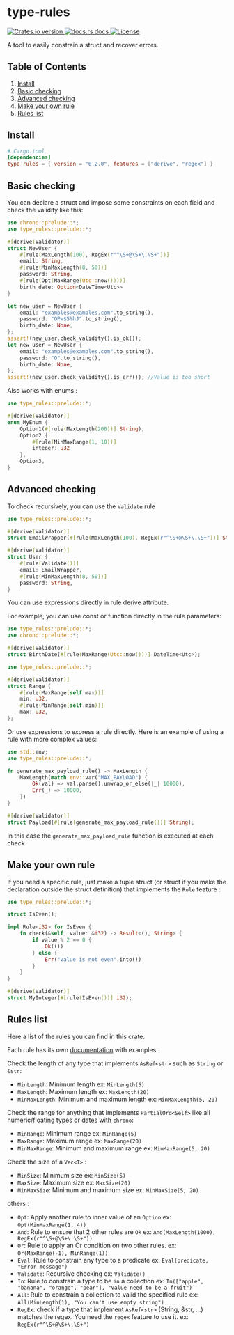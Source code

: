 # type-rules

<div>
  <a href="https://crates.io/crates/type_rules">
    <img src="https://img.shields.io/crates/v/type_rules.svg?style=flat-square"
    alt="Crates.io version" />
  </a>
  <a href="https://docs.rs/type_rules">
    <img src="https://img.shields.io/badge/docs-latest-blue.svg?style=flat-square"
      alt="docs.rs docs" />
  </a>
  <a href="https://crates.io/crates/type_rules">
    <img src="https://img.shields.io/crates/l/type_rules.svg?style=flat-square"
    alt="License" />
  </a>
</div>

A tool to easily constrain a struct and recover errors.

## Table of Contents

1. [Install](#install)
2. [Basic checking](#basic-checking)
3. [Advanced checking](#advanced-checking)
4. [Make your own rule](#make-your-own-rule)
5. [Rules list](#rules-list)

## Install

```toml
# Cargo.toml
[dependencies]
type-rules = { version = "0.2.0", features = ["derive", "regex"] }
```

## Basic checking

You can declare a struct and impose some constraints on each field
and check the validity like this:

```rust
use chrono::prelude::*;
use type_rules::prelude::*;

#[derive(Validator)]
struct NewUser {
    #[rule(MaxLength(100), RegEx(r"^\S+@\S+\.\S+"))]
    email: String,
    #[rule(MinMaxLength(8, 50))]
    password: String,
    #[rule(Opt(MaxRange(Utc::now())))]
    birth_date: Option<DateTime<Utc>>
}

let new_user = NewUser {
    email: "examples@examples.com".to_string(),
    password: "OPw$5%hJ".to_string(),
    birth_date: None,
};
assert!(new_user.check_validity().is_ok());
let new_user = NewUser {
    email: "examples@examples.com".to_string(),
    password: "O".to_string(),
    birth_date: None,
};
assert!(new_user.check_validity().is_err()); //Value is too short
```

Also works with enums :

```rust
use type_rules::prelude::*;

#[derive(Validator)]
enum MyEnum {
    Option1(#[rule(MaxLength(200))] String),
    Option2 {
        #[rule(MinMaxRange(1, 10))]
        integer: u32
    },
    Option3,
}
```

## Advanced checking

To check recursively, you can use the `Validate` rule

```rust
use type_rules::prelude::*;

#[derive(Validator)]
struct EmailWrapper(#[rule(MaxLength(100), RegEx(r"^\S+@\S+\.\S+"))] String);

#[derive(Validator)]
struct User {
    #[rule(Validate())]
    email: EmailWrapper,
    #[rule(MinMaxLength(8, 50))]
    password: String,
}
```

You can use expressions directly in rule derive attribute.

For example, you can use const or function directly in the rule parameters:

```rust
use type_rules::prelude::*;
use chrono::prelude::*;

#[derive(Validator)]
struct BirthDate(#[rule(MaxRange(Utc::now()))] DateTime<Utc>);
```

```rust
use type_rules::prelude::*;

#[derive(Validator)]
struct Range {
    #[rule(MaxRange(self.max))]
    min: u32,
    #[rule(MinRange(self.min))]
    max: u32,
};
```

Or use expressions to express a rule directly.
Here is an example of using a rule with more complex values:

```rust
use std::env;
use type_rules::prelude::*;

fn generate_max_payload_rule() -> MaxLength {
    MaxLength(match env::var("MAX_PAYLOAD") {
        Ok(val) => val.parse().unwrap_or_else(|_| 10000),
        Err(_) => 10000,
    })
}

#[derive(Validator)]
struct Payload(#[rule(generate_max_payload_rule())] String);
```

In this case the `generate_max_payload_rule` function is executed at each check

## Make your own rule

If you need a specific rule, just make a tuple struct (or struct if you make the declaration outside the struct
definition)
that implements the `Rule` feature :

```rust
use type_rules::prelude::*;

struct IsEven();

impl Rule<i32> for IsEven {
    fn check(&self, value: &i32) -> Result<(), String> {
        if value % 2 == 0 {
            Ok(())
        } else {
            Err("Value is not even".into())
        }
    }
}

#[derive(Validator)]
struct MyInteger(#[rule(IsEven())] i32);
```

## Rules list

Here a list of the rules you can find in this crate.

Each rule has its own [documentation](https://docs.rs/type-rules/latest/type_rules/rules/index.html)
with examples.

Check the length of any type that implements `AsRef<str>` such
as `String` or `&str`:

- `MinLength`: Minimum length ex: `MinLength(5)`
- `MaxLength`: Maximum length ex: `MaxLength(20)`
- `MinMaxLength`: Minimum and maximum length ex: `MinMaxLength(5, 20)`

Check the range for anything that implements `PartialOrd<Self>` like all numeric/floating types
or dates with `chrono`:

- `MinRange`: Minimum range ex: `MinRange(5)`
- `MaxRange`: Maximum range ex: `MaxRange(20)`
- `MinMaxRange`: Minimum and maximum range ex: `MinMaxRange(5, 20)`

Check the size of a `Vec<T>` :

- `MinSize`: Minimum size ex: `MinSize(5)`
- `MaxSize`: Maximum size ex: `MaxSize(20)`
- `MinMaxSize`: Minimum and maximum size ex: `MinMaxSize(5, 20)`

others :

- `Opt`: Apply another rule to inner value of an `Option` ex: `Opt(MinMaxRange(1, 4))`
- `And`: Rule to ensure that 2 other rules are `Ok` ex: `And(MaxLength(1000), RegEx(r"^\S+@\S+\.\S+"))`
- `Or`: Rule to apply an Or condition on two other rules. ex: `Or(MaxRange(-1), MinRange(1))`
- `Eval`: Rule to constrain any type to a predicate ex: `Eval(predicate, "Error message")`
- `Validate`: Recursive checking ex: `Validate()`
- `In`: Rule to constrain a type to be `in` a collection
  ex: `In(["apple", "banana", "orange", "pear"], "Value need to be a fruit")`
- `All`: Rule to constrain a collection to valid the specified rule
  ex: `All(MinLength(1), "You can't use empty string")`
- `RegEx`: check if a type that implement `AsRef<str>` (String, &str, ...) matches the regex.
  You need the `regex` feature to use it.
  ex: `RegEx(r"^\S+@\S+\.\S+")`
